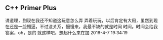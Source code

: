 ## C++ Primer Plus
  讲道理，到现在我还不知道这玩意怎么弄
  弄着玩玩，以后肯定有大用，虽然到现在还是一脸懵逼，不过没关系，慢慢来，我最不缺的就是时间
  时间，时间会给我答案，oh，是的
  就这样吧，想起什么来在加
  2016-4-7 19:34:19
